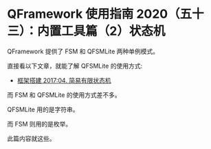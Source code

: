 # QFramework 使用指南 2020（五十三）：内置工具篇（2）状态机

QFramework 提供了 FSM 和 QFSMLite 两种单例模式。

直接看以下文章，就能了解 QFSMLite 的使用方式:
* [框架搭建 2017:04\. 简易有限状态机](https://liangxiegame.com/zhuanlan/content/detail/adb49610-b6b9-40f5-bd3d-bc3cead03343)

而 FSM 和  QFSMLite 的使用方式差不多。

QFSMLite 用的是字符串。

而 FSM 则用的是枚举。

此篇内容就这些。